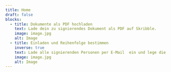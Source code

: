 ```yaml
---
title: Home
draft: false
blocks:
  - title: Dokumente als PDF hochladen
    text: Lade dein zu signierendes Dokument als PDF auf Skribble.
    image: image.jpg
    alt: Image
  - title: Einladen und Reihenfolge bestimmen
    inverse: true
    text: Lade alle signierenden Personen per E-Mail  ein und lege die Reihenfolge fest.
    image: image.jpg
    alt: Image
---
```

